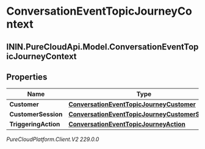 # ConversationEventTopicJourneyContext

## ININ.PureCloudApi.Model.ConversationEventTopicJourneyContext

## Properties

|Name | Type | Description | Notes|
|------------ | ------------- | ------------- | -------------|
| **Customer** | [**ConversationEventTopicJourneyCustomer**](ConversationEventTopicJourneyCustomer) |  | [optional] |
| **CustomerSession** | [**ConversationEventTopicJourneyCustomerSession**](ConversationEventTopicJourneyCustomerSession) |  | [optional] |
| **TriggeringAction** | [**ConversationEventTopicJourneyAction**](ConversationEventTopicJourneyAction) |  | [optional] |



_PureCloudPlatform.Client.V2 229.0.0_
